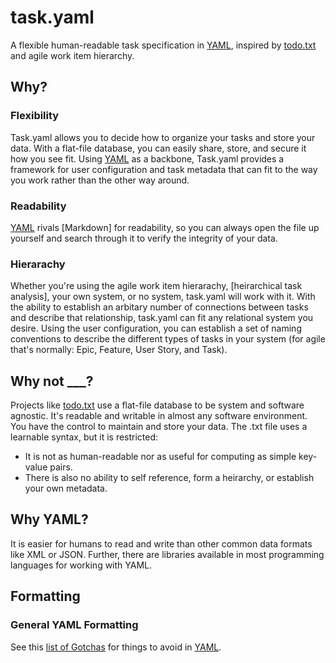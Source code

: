 # task.yaml
A flexible human-readable task specification in [YAML], inspired by [todo.txt] and agile work item hierarchy.

## Why?
### Flexibility
Task.yaml allows you to decide how to organize your tasks and store your data. With a flat-file database, you can easily share, store, and secure it how you see fit. Using [YAML] as a backbone, Task.yaml provides a framework for user configuration and task metadata that can fit to the way you work rather than the other way around.

### Readability
[YAML] rivals [Markdown] for readability, so you can always open the file up yourself and search through it to verify the integrity of your data.

### Hierarachy
Whether you're using the agile work item hierarachy, [heirarchical task analysis], your own system, or no system, task.yaml will work with it. With the ability to establish an arbitary number of connections between tasks and describe that relationship, task.yaml can fit any relational system you desire. Using the user configuration, you can establish a set of naming conventions to describe the different types of tasks in your system (for agile that's normally: Epic, Feature, User Story, and Task).

## Why not \_\_\_?
Projects like [todo.txt] use a flat-file database to be system and software agnostic. It's readable and writable in almost any software environment. You have the control to maintain and store your data. The .txt file uses a learnable syntax, but it is restricted:
- It is not as human-readable nor as useful for computing as simple key-value pairs.
- There is also no ability to self reference, form a heirarchy, or establish your own metadata.

## Why YAML?
It is easier for humans to read and write than other common data formats like XML or JSON. Further, there are libraries available in most programming languages for working with YAML.

## Formatting

### General YAML Formatting
See this [list of Gotchas] for things to avoid in [YAML].

[list of Gotchas]: https://docs.ansible.com/ansible/latest/reference_appendices/YAMLSyntax.html#gotchas
[YAML]: https://en.wikipedia.org/wiki/YAML
[todo.txt]: https://github.com/todotxt/todo.txt
[hierarachical task analysis]: https://en.wikipedia.org/wiki/Task_analysis#Hierarchical_task_analysis
